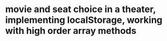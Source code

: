 # movie and seat choice in a theater, implementing localStorage, working with high order array methods
